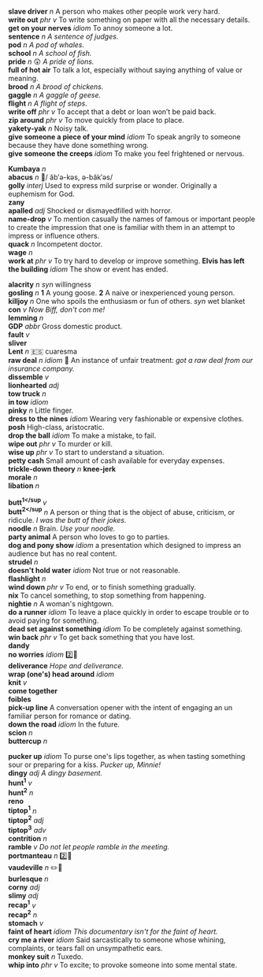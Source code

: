 
__slave driver__ _n_ A person who makes other people work very hard.  
__write out__ _phr v_ To write something on paper with all the necessary details.  
__get on your nerves__ _idiom_ To annoy someone a lot.  
__sentence__ _n_ _A sentence of judges._  
__pod__ _n_ _A pod of whales._  
__school__ _n_ _A school of fish._  
__pride__ _n_ :astonished: _A pride of lions._  
__full of hot air__ To talk a lot, especially without saying anything of value or meaning.  
__brood__ _n_ _A brood of chickens._  
__gaggle__ _n_ _A gaggle of geese._  
__flight__ _n_ _A flight of steps._  
__write off__ _phr v_ To accept that a debt or loan won’t be paid back.  
__zip around__ _phr v_ To move quickly from place to place.  
__yakety-yak__ _n_ Noisy talk.  
__give someone a piece of your mind__ _idiom_ To speak angrily to someone because they have done something wrong.  
__give someone the creeps__ _idiom_ To make you feel frightened or nervous.  

__Kumbaya__ _n_  
__abacus__ _n_ :mega:/ ăb′ə-kəs, ə-băk′əs/  
__golly__ _interj_ Used to express mild surprise or wonder. Originally a euphemism for God.  
__zany__  
__apalled__ _adj_ Shocked or dismayedfilled with horror.  
__name-drop__ _v_ To mention casually the names of famous or important people to create the impression that one is familiar with them in an attempt to impress or influence others.  
__quack__ _n_ Incompetent doctor.  
__wage__ _n_  
__work at__ _phr v_ To try hard to develop or improve something. 
__Elvis has left the building__ _idiom_ The show or event has ended.  

__alacrity__ _n_ _syn_ willingness  
__gosling__ _n_ __1__ A young goose. __2__ A naive or inexperienced young person.  
__killjoy__ _n_ One who spoils the enthusiasm or fun of others. _syn_ wet blanket  
__con__ _v_ _Now Biff, don't con me!_  
__lemming__ _n_  
__GDP__ _abbr_ Gross domestic product.  
__fault__ _v_  
__sliver__  
__Lent__ _n_ :es: cuaresma  
__raw deal__ _n_ _idiom_ :dart: An instance of unfair treatment: _got a raw deal from our insurance company._  
__dissemble__ _v_  
__lionhearted__ _adj_  
__tow truck__ _n_  
__in tow__ _idiom_  
__pinky__ _n_ Little finger.  
__dress to the nines__ _idiom_ Wearing very fashionable or expensive clothes.  
__posh__ High-class, aristocratic.  
__drop the ball__ _idiom_ To make a mistake, to fail.  
__wipe out__ _phr v_ To murder or kill.  
__wise up__ _phr v_ To start to understand a situation.  
__petty cash__ Small amount of cash available for everyday expenses.  
__trickle-down theory__ _n_ 
__knee-jerk__  
__morale__ _n_  
__libation__ _n_  

__butt<sup>1</sup__ _v_  
__butt<sup>2</sup__ _n_ A person or thing that is the object of abuse, criticism, or ridicule. _I was the butt of their jokes._  
__noodle__ _n_ Brain. _Use your noodle._  
__party animal__ A person who loves to go to parties.  
__dog and pony show__ _idiom_ a presentation which designed to impress an audience but has no real content.  
__strudel__ _n_  
__doesn't hold water__ _idiom_ Not true or not reasonable.  
__flashlight__ _n_  
__wind down__ _phr v_ To end, or to finish something gradually.  
__nix__ To cancel something, to stop something from happening.  
__nightie__ _n_ A woman's nightgown.  
__do a runner__ _idiom_ To leave a place quickly in order to escape trouble or to avoid paying for something.  
__dead set against something__ _idiom_ To be completely against something.  
__win back__ _phr v_ To get back something that you have lost.  
__dandy__  
__no worries__ _idiom_ :two::hammer:  
__deliverance__ _Hope and deliverance._  
__wrap (one's) head around__ _idiom_  
__knit__ _v_  
__come together__  
__foibles__  
__pick-up line__ A conversation opener with the intent of engaging an un familiar person for romance or dating.  
__down the road__ _idiom_ In the future.  
__scion__ _n_  
__buttercup__ _n_  

__pucker up__ _idiom_ To purse one's lips together, as when tasting something sour or preparing for a kiss. _Pucker up, Minnie!_  
__dingy__ _adj_ _A dingy basement._  
__hunt<sup>1</sup>__ _v_  
__hunt<sup>2</sup>__ _n_  
__reno__  
__tiptop<sup>1</sup>__ _n_  
__tiptop<sup>2</sup>__ _adj_  
__tiptop<sup>3</sup>__ _adv_  
__contrition__ _n_  
__ramble__ _v_ _Do not let people ramble in the meeting._  
__portmanteau__ _n_ :two::mega:  
__vaudeville__ _n_ :pencil2::mega:  
__burlesque__ _n_  
__corny__ _adj_  
__slimy__ _adj_  
__recap<sup>1</sup>__ _v_  
__recap<sup>2</sup>__ _n_  
__stomach__ _v_  
__faint of heart__ _idiom_ _This documentary isn't for the faint of heart._  
__cry me a river__ _idiom_ Said sarcastically to someone whose whining, complaints, or tears fall on unsympathetic ears.  
__monkey suit__ _n_ Tuxedo.  
__whip into__ _phr v_ To excite; to provoke someone into some mental state.  
